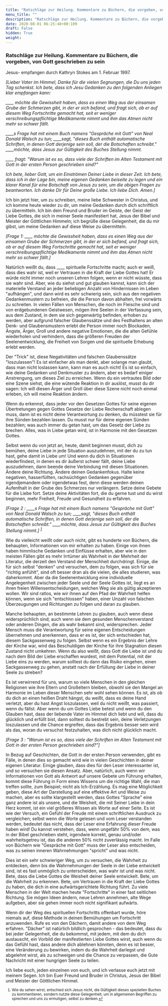 ```yaml
---
title: "Ratschläge zur Heilung. Kommentare zu Büchern, die vorgeben, von Gott geschrieben zu sein"
menu_title: ""
description: "Ratschläge zur Heilung. Kommentare zu Büchern, die vorgeben, von Gott geschrieben zu sein"
date: 2020-08-01 06:25:48+00:109
draft: False
hidden: True
weight:
---
```

### Ratschläge zur Heilung. Kommentare zu Büchern, die vorgeben, von Gott geschrieben zu sein

Jesus- empfangen durch Kathryn Stokes am 1. Februar 1997.

*[Lieber Vater im Himmel, Danke für die vielen Segnungen, die Du uns jeden Tag schenkst. Ich bete, dass ich Jesu Gedanken zu den folgenden Anliegen klar empfangen kann:*

*____ möchte die Gewissheit haben, dass es einen Weg aus der einsamen Grube der Schmerzen gibt, in der er sich befand, und fragt sich, ob er auf diesem Weg Fortschritte gemacht hat, seit er weniger verschreibungspflichtige Medikamente nimmt und ihm das Atmen nicht mehr so schwer fällt.*

*____s Frage hat mit einem Buch namens "Gespräche mit Gott" von Neal Donald Walsch zu tun; ____sagt, "dieses Buch enthält automatische Schriften, in denen Gott derjenige sein soll, der die Botschaften schreibt." ____möchte, dass Jesus zur Gültigkeit des Buches Stellung nimmt.*

*____ fragt: "Warum ist es so, dass viele der Schriften im Alten Testament mit Gott in der ersten Person geschrieben sind?"*

*Ich bete, lieber Gott, um ein Einströmen Deiner Liebe in dieser Zeit. Ich bete, dass ich in der Lage bin, meine eigenen Gedanken beiseite zu legen und ein klarer Kanal für eine Botschaft von Jesus zu sein, um die obigen Fragen zu beantworten. Ich danke Dir für Deine große Liebe. Ich liebe Dich. Amen.]*

Ich bin jetzt hier, um zu schreiben, meine liebe Schwester in Christus, und ich komme heute wieder zu dir, um meine Gedanken durch dich schriftlich zu übermitteln. Ich bin dein Freund und Bruder im Geiste, der Geist der Liebe Gottes, die sich in meiner Seele manifestiert hat, Jesus der Bibel und Meister der Göttlichen Himmeln; ich begrüße diese Gelegenheit, die du mir gibst, um meine Gedanken auf diese Weise zu übermitteln.

*[Frage 1: ____ möchte die Gewissheit haben, dass es einen Weg aus der einsamen Grube der Schmerzen gibt, in der er sich befand, und fragt sich, ob er auf diesem Weg Fortschritte gemacht hat, seit er weniger verschreibungspflichtige Medikamente nimmt und ihm das Atmen nicht mehr so schwer fällt.]*

Natürlich weißt du, dass ____ spirituelle Fortschritte macht; auch er weiß, dass dies wahr ist, weil er Vertrauen in die Kraft der Liebe Gottes hat! Er würde nicht immer noch unseren Lehren folgen, wenn er nicht wüsste, dass sie wahr sind. Aber, wie du siehst und gut glauben kannst, kann sich der materielle Verstand an jeder beliebigen Anzahl von Hindernissen im Leben "aufhängen", und dann wird es sehr schwierig sein, sich aus den negativen Gedankenmustern zu befreien, die die Person davon abhalten, frei vorwärts zu schreiten. In vielen Fällen von Menschen, die noch im Fleische sind und von erdgebundenen Geistwesen, mögen ihre Seelen in der Verfassung sein, aus dem Zustand, in dem sie sich gegenwärtig befinden, erhoben zu werden, aber aufgrund falscher Glaubenssätze und des Festhaltens an alten Denk- und Glaubensmustern erlebt die Person immer noch Blockaden, Ängste, Ärger, Groll und andere negative Emotionen, die die alten Gefühle wiederholen und verhindern, dass die größeren Freuden der Seelenentwicklung, die Freiheit von Sorgen und die spirituelle Erhebung erlebt werden.

Der "Trick" ist, diese Negativitäten und falschen Glaubenssätze "loszulassen"! Es ist einfacher als man denkt, aber solange man glaubt, dass man nicht loslassen kann, kann man es auch nicht! Es ist so einfach, wie deine Gedanken und Denkmuster zu ändern, aber es bedarf einiger Anstrengung, um dieses Ziel zu erreichen. Wenn du ein vertrautes Bild oder eine Szene siehst, die eine wütende Reaktion in dir auslöst, musst du dir sagen: Ich will diesen Ärger und Groll über diese Szene nicht noch einmal erleben, ich will meine Reaktion ändern.

Wenn du erkennst, dass jeder vor den Gesetzen Gottes für seine eigenen Übertretungen gegen Gottes Gesetze der Liebe Rechenschaft ablegen muss, dann ist es nicht deine Verantwortung zu denken, du müsstest sie für ihre Sünden bezahlen lassen. Du musst nur für deine eigenen Sünden bezahlen; was auch immer du getan hast, um das Gesetz der Liebe zu brechen. Alles, was in Liebe getan wird, ist in Harmonie mit den Gesetzen Gottes.

Selbst wenn du von jetzt an, heute, damit beginnen musst, dich zu bemühen, deine Liebe in jede Situation auszudehnen, mit der du zu tun hast, gehe damit in Liebe um! Und wenn du dich in Situationen wiederfindest, in denen es dir äußerst schwer fällt, deine Liebe auszudehnen, dann beende deine Verbindung mit diesen Situationen. Ändere deine Richtung. Ändere deinen Gedankenfokus. Halte keine negativen, hasserfüllten, rachsüchtigen Gedanken gegenüber irgendjemandem oder irgendetwas fest, denn diese werden deinen Aufenthalt in der Grube des Schmerzes nur verlängern. Setze deine Gebete für die Liebe fort. Setze deine Aktivitäten fort, die du gerne tust und du wirst beginnen, mehr Freiheit, Freude und Gesundheit zu erfahren.

*[Frage 2 : ____s Frage hat mit einem Buch namens "Gespräche mit Gott" von Neal Donald Walsch zu tun; ____sagt, "dieses Buch enthält automatische Schriften, in denen Gott derjenige sein soll, der die Botschaften schreibt." ____möchte, dass Jesus zur Gültigkeit des Buches Stellung nimmt.] <sup id="a1">[1](#f1)</sup>*

Wie du vielleicht weißt oder auch nicht, gibt es hunderte von Büchern, die behaupten, Informationen von mir erhalten zu haben. Einige von ihnen haben himmlische Gedanken und Einflüsse erhalten, aber wie in den meisten Fällen gibt es mehr Irrtümer als Wahrheit in der Mehrheit der Literatur, die derzeit den Verstand der Menschheit durchdringt. Einige, die für sich selbst "denken" und versuchen, dem zu folgen, was sich für sie "richtig anfühlt", sind oft besser dran als die vielen, die alles studieren, was daherkommt. Aber da die Seelenentwicklung eine individuelle Angelegenheit zwischen jeder Seele und der Seele Gottes ist, liegt es an ihren freien Willensentscheidungen, welchen Weg sie als gültig akzeptieren wollen. Wir sind ratlos, wie wir ihnen auf den Pfad der Wahrheit helfen können, wenn sie sich "entschlossen" haben, einer Unzahl von falschen Überzeugungen und Richtungen zu folgen und daran zu glauben.

Manche behaupten, an bestimmte Lehren zu glauben, auch wenn diese widersprüchlich sind; auch wenn sie dem gesunden Menschenverstand oder anderen Dingen, die als wahr bekannt sind, widersprechen. Jeder Mensch muss die Verantwortung für seine eigenen Entscheidungen übernehmen und anerkennen, dass er es ist, der sich entschieden hat, diesem Sackgassenweg zu folgen. Selbst wenn es ein Ergebnis der Lehre der Kirche war, wird das Beschuldigen der Kirche für ihre Stagnation diesen Zustand nicht umkehren. Wenn du also weißt, dass Gott die Liebe ist und du nach dem Bild der Liebe erschaffen wurdest, mit dem Potential, mit der Liebe eins zu werden, warum solltest du dann das Risiko eingehen, einen Sackgassenweg zu gehen, anstatt nach der Erfüllung der Liebe in deiner Seele zu streben?

Es ist verwirrend für uns, warum so viele Menschen in den gleichen Religionen wie ihre Eltern und Großeltern bleiben, obwohl sie den Mangel an Harmonie im Leben dieser Menschen sehr wohl sehen können. Es ist, als ob du dich an einen heißen Draht hängst, du weißt, dass es deine Hand verletzt, aber du hast Angst loszulassen, weil du nicht weißt, was passiert, wenn du fällst. Aber wenn du um Gottes Liebe betest und wenn du den Glauben hast, dass der liebende Vater im Himmel dich liebt und will, dass du glücklich und erfüllt bist, dann solltest du bestrebt sein, deine Verletzungen loszulassen und die Chance ergreifen, dass das Ergebnis besser sein wird als das, woran du versuchst festzuhalten, was dich nicht glücklich macht.

*[Frage 3 : "Warum ist es so, dass viele der Schriften im Alten Testament mit Gott in der ersten Person geschrieben sind?"]*

In Bezug auf Geschichten, die Gott in der ersten Person verwenden, gibt es Fälle, in denen dies so gemacht wird wie in vielen Geschichten in deiner eigenen Literatur. Einige glauben, dass dies für den Leser interessanter ist, und so versuchen sie diesen Ansatz. Aber, natürlich, auch wenn wir Informationen von Gott als Antwort auf unsere Gebete um Führung erhalten, kommt diese Führung in Form eines Wissens um die richtige Wahl, die man treffen sollte, zum Beispiel; nicht als Ich-Erzählung. Es mag eine Möglichkeit geben, diese Art der Darstellung auf eine effektive Art und Weise zu machen, aber es sollte klargestellt werden, dass Gottes "Sprache" eine ganz andere ist als unsere, und die Weisheit, die mit Seiner Liebe in dein Herz kommt, ist ein viel größeres Wissen als Worte auf einer Seite. Es ist wie der Versuch, ein Gefühl der Freude mit einem schriftlichen Ausdruck zu vergleichen; selbst wenn die Worte gelesen und vom Leser verstanden werden, bedeutet das nicht, dass der Leser eine Erfahrung dieser Freude haben wird! Du kannst verstehen, dass, wenn ungefähr 50% von dem, was in der Bibel geschrieben steht, irgendwie korrekt, genau und/oder wahrheitsgetreu ist, das die anderen 50% nicht zuverlässig macht. Im Falle von Büchern wie "Gespräche mit Gott" muss der Leser also entscheiden, was zu seinen inneren Wahrnehmungen "spricht" und was nicht.

Dies ist ein sehr schwieriger Weg, um zu versuchen, die Wahrheit zu entdecken, denn bis die Wahrnehmungen der Seele in der Liebe entwickelt sind, ist es fast unmöglich zu unterscheiden, was wahr ist und was nicht. Bete, dass die Liebe Gottes die Weisheit deiner Seele entwickelt. Bete, um die Wahrheit zu erkennen. Bete, um Vertrauen in die Kraft der Liebe Gottes zu haben, die dich in eine aufwärtsgerichtete Richtung führt. Zu viele Menschen in der Welt machen heute "Fortschritte" in einer fast seitlichen Richtung. Sie mögen Ideen ändern, neue Lehren annehmen, alte Wege aufgeben, aber sie gehen immer noch nicht signifikant aufwärts.

Wenn dir der Weg des spirituellen Fortschritts offenbart wurde, höre niemals auf, diese Methode in deinen Bemühungen um Fortschritt anzuwenden. Rufe es von den Dächern, damit andere von dem Weg erfahren. "Dächer" ist natürlich bildlich gesprochen - das bedeutet, dass du bei jeder Gelegenheit, die du bekommst, mit jedem, mit dem du dich austauscht, ein Vorbild der manifestierten Liebe Gottes wirst, auch wenn du das Gefühl hast, dass andere dich ablehnen könnten, denn es ist besser, eine Veränderung zu bewirken, indem du die Wahrheit darlegst und abgelehnt wirst, als zu schweigen und die Chance zu verpassen, die Gute Nachricht mit einer hungrigen Seele zu teilen.

Ich liebe euch, jeden einzelnen von euch, und ich verlasse euch jetzt mit meinem Segen. Ich bin Euer Freund und Bruder in Christus, Jesus der Bibel und Meister der Göttlichen Himmel.
<small>

1. <large id="f1"> Wie du sehen wirst, entschied sich Jesus nicht, die Gültigkeit dieses speziellen Buches zu kommentieren, sondern nutzte diese Gelegenheit, um in allgemeinen Begriffen zu sprechen und uns zu ermutigen, selbst zu denken.[↩](#a1)
